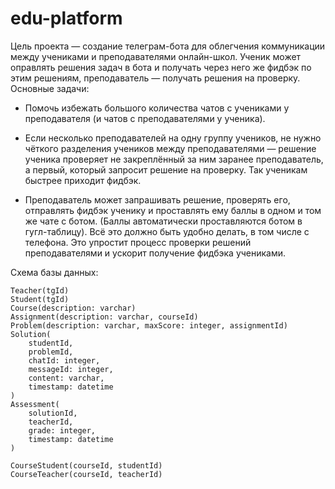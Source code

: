 # edu-platform

Цель проекта — создание телеграм-бота для облегчения коммуникации между учениками и преподавателями онлайн-школ. Ученик может оправлять решения задач в бота и получать через него же фидбэк по этим решениям, преподаватель — получать решения на проверку. Основные задачи:

- Помочь избежать большого количества чатов с учениками у преподавателя (и чатов с преподавателями у ученика).

- Если несколько преподавателей на одну группу учеников, не нужно чёткого разделения учеников между преподавателями — решение ученика проверяет не закреплённый за ним заранее преподаватель, а первый, который запросит решение на проверку. Так ученикам быстрее приходит фидбэк.

- Преподаватель может запрашивать решение, проверять его, отправлять фидбэк ученику и проставлять ему баллы в одном и том же чате с ботом. (Баллы автоматически проставляются ботом в гугл-таблицу). Всё это должно быть удобно делать, в том числе с телефона. Это упростит процесс проверки решений преподавателями и ускорит получение фидбэка учениками.

Схема базы данных:
```
Teacher(tgId)
Student(tgId)
Course(description: varchar)
Assignment(description: varchar, courseId)
Problem(description: varchar, maxScore: integer, assignmentId)
Solution(
    studentId, 
    problemId, 
    chatId: integer, 
    messageId: integer, 
    content: varchar, 
    timestamp: datetime
)
Assessment(
    solutionId,
    teacherId,
    grade: integer,
    timestamp: datetime
)

CourseStudent(courseId, studentId)
CourseTeacher(courseId, teacherId)


```